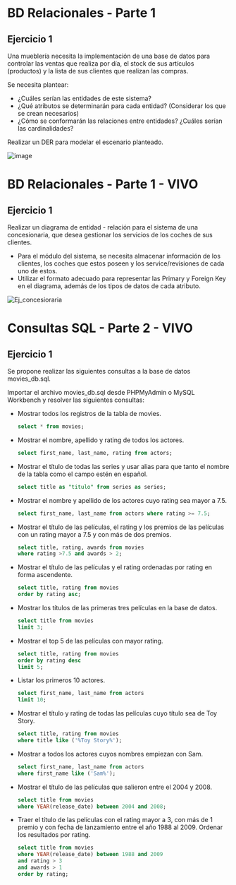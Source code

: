# BD Relacionales - Parte 1

## Ejercicio 1

Una mueblería necesita la implementación de una base de datos para controlar las ventas que realiza por día, el stock de sus artículos (productos) y la lista de sus clientes que realizan las compras.

Se necesita plantear:

 - ¿Cuáles serían las entidades de este sistema?
 - ¿Qué atributos se determinarán para cada entidad? (Considerar los que se crean necesarios)
 - ¿Cómo se conformarán las relaciones entre entidades? ¿Cuáles serían las cardinalidades?

Realizar un DER para modelar el escenario planteado.

![image](https://github.com/user-attachments/assets/b3dd3d78-2a44-46b7-86ac-03df2f9eee11)



# BD Relacionales - Parte 1 - VIVO

## Ejercicio 1

Realizar un diagrama de entidad - relación para el sistema de una concesionaria, que desea gestionar los servicios de los coches de sus clientes.


- Para el módulo del sistema, se necesita almacenar información de los clientes, los coches que estos poseen y los service/revisiones de cada uno de estos.
- Utilizar el formato adecuado para representar las Primary y Foreign Key en el diagrama, además de los tipos de datos de cada atributo.

![Ej_concesioraria](https://github.com/user-attachments/assets/120acf44-f848-4482-8c7e-3bafae9211fe)


# Consultas SQL - Parte 2 - VIVO

## Ejercicio 1

Se propone realizar las siguientes consultas a la base de datos movies_db.sql.

Importar el archivo movies_db.sql desde PHPMyAdmin o MySQL Workbench y resolver las siguientes consultas:

- Mostrar todos los registros de la tabla de movies.
    ```sql
    select * from movies;
    ```
- Mostrar el nombre, apellido y rating de todos los actores.
    ```sql
    select first_name, last_name, rating from actors;
    ```
- Mostrar el título de todas las series y usar alias para que tanto el nombre de la tabla como el campo estén en español.
    ```sql
    select title as "titulo" from series as series; 
    ```
- Mostrar el nombre y apellido de los actores cuyo rating sea mayor a 7.5.
    ```sql
    select first_name, last_name from actors where rating >= 7.5;
    ```
- Mostrar el título de las películas, el rating y los premios de las películas con un rating mayor a 7.5 y con más de dos premios.
    ```sql
    select title, rating, awards from movies
    where rating >7.5 and awards > 2;
    ```
- Mostrar el título de las películas y el rating ordenadas por rating en forma ascendente.
    ```sql
    select title, rating from movies
    order by rating asc;
    ```
- Mostrar los títulos de las primeras tres películas en la base de datos.
    ```sql
    select title from movies
    limit 3;
    ```
- Mostrar el top 5 de las películas con mayor rating.
    ```sql
    select title, rating from movies
    order by rating desc
    limit 5;
    ```
- Listar los primeros 10 actores.
    ```sql
    select first_name, last_name from actors
    limit 10;
    ```
- Mostrar el título y rating de todas las películas cuyo título sea de Toy Story.
    ```sql
    select title, rating from movies
    where title like ('%Toy Story%');
    ```
- Mostrar a todos los actores cuyos nombres empiezan con Sam.
    ```sql
    select first_name, last_name from actors
    where first_name like ('Sam%'); 
    ```
- Mostrar el título de las películas que salieron entre el 2004 y 2008.
    ```sql
    select title from movies
    where YEAR(release_date) between 2004 and 2008;
    ```
- Traer el título de las películas con el rating mayor a 3, con más de 1 premio y con fecha de lanzamiento entre el año 1988 al 2009. Ordenar los resultados por rating.
    ```sql
    select title from movies
    where YEAR(release_date) between 1988 and 2009
    and rating > 3
    and awards > 1
    order by rating;    
    ```